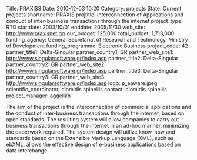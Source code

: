 Title: PRAXIS3
Date: 2010-12-03 10:20
Category: projects
State: Current projects
shortname: PRAXIS
projtitle: Interconnection of Applications and conduct of inter-business transactions through the internet
project_type: RTD
startdate: 2003/10/01
enddate: 2005/11/30
web_site: http://www.praxisnet.gr/
our_budget: 125,000
total_budget: 1,713,000
funding_agency: General Secretariat of Research and Technology, Ministry of Development
funding_programme: Electronic Business
project_code: 42
partner_title1: Delta-Singular
partner_country1: GR
partner_web_site1: http://www.singularsoftware.gr/index.asp
partner_title2: Delta-Singular
partner_country2: GR
partner_web_site2: http://www.singularsoftware.gr/index.asp
partner_title3: Delta-Singular
partner_country3: GR
partner_web_site3: http://www.singularsoftware.gr/index.asp
logo: p_eaware.jpeg
scientific_coordinator: diomidis spinellis
contact: diomidis spinellis
project_manager: aggelikh

The aim of the project is the interconnection of commercial applications
and the conduct of inter-business transactions through the internet,
based on open standards. The resulting system will allow companies to
carry out business transactions through the internet in an ad-hoc
manner, minimizing the paperwork required. The system design will
utilize know-how and standards based on the Extensible Markup Language
(XML), such as ebXML, allows the effective design of e-business
applications based on data interchange.
